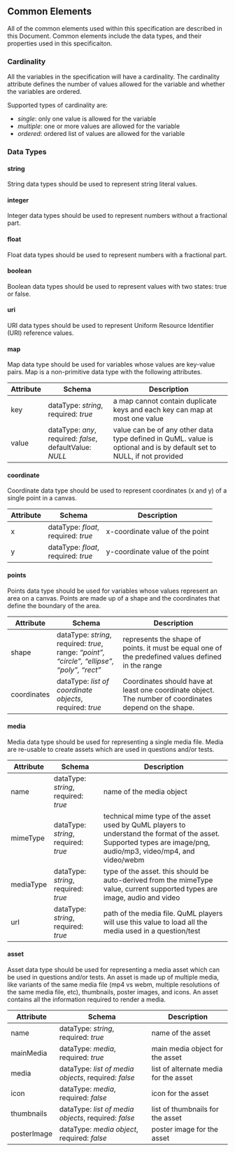 ## Common Elements

All of the common elements used within this specification are described in this Document. Common elements include the data types, and their properties used in this specificaiton.

### Cardinality

All the variables in the specification will have a cardinality. The cardinality attribute defines the number of values allowed for the variable and whether the variables are ordered. 

Supported types of cardinality are:
- _single_: only one value is allowed for the variable
- _multiple_: one or more values are allowed for the variable
- _ordered_: ordered list of values are allowed for the variable

### Data Types

#### string
String data types should be used to represent string literal values.

#### integer
Integer data types should be used to represent numbers without a fractional part.

#### float
Float data types should be used to represent numbers with a fractional part.

#### boolean
Boolean data types should be used to represent values with two states: true or false.

#### uri
URI data types should be used to represent Uniform Resource Identifier (URI) reference values.

#### map
Map data type should be used for variables whose values are key-value pairs. Map is a non-primitive data type with the following attributes.

| Attribute | Schema | Description |
| --- | ----- | ----------- |
| key | dataType: *string*, <br/> required: *true* | a map cannot contain duplicate keys and each key can map at most one value |
| value | dataType: *any*, <br/> required: *false*, defaultValue: *NULL* | value can be of any other data type defined in QuML. value is optional and is by default set to NULL, if not provided |

#### coordinate
Coordinate data type should be used to represent coordinates (x and y) of a single point in a canvas.

| Attribute | Schema | Description |
| --- | ----- | ----------- |
| x | dataType: *float*, <br/> required: *true* | x-coordinate value of the point |
| y | dataType: *float*, <br/> required: *true* | y-coordinate value of the point |

#### points
Points data type should be used for variables whose values represent an area on a canvas. Points are made up of a shape and the coordinates that define the boundary of the area.

| Attribute | Schema | Description |
| --- | ----- | ----------- |
| shape | dataType: *string*, <br/> required: *true*, <br/> range: *“point”, “circle”, “ellipse”, “poly”, “rect”* | represents the shape of points. it must be equal one of the predefined values defined in the range |
| coordinates | dataType: *list of coordinate objects*, <br/> required: *true* | Coordinates should have at least one coordinate object. The number of coordinates depend on the shape. |

#### media
Media data type should be used for representing a single media file. Media are re-usable to create assets which are used in questions and/or tests.

| Attribute | Schema | Description |
| -- | ------ | --------- |
| name | dataType: *string*, <br/> required: *true* | name of the media object |
| mimeType | dataType: *string*, <br/> required: *true* | technical mime type of the asset used by QuML players to understand the format of the asset. Supported types are image/png, audio/mp3, video/mp4, and video/webm |
| mediaType | dataType: *string*, required: *true* | type of the asset. this should be auto-derived from the mimeType value, current supported types are image, audio and video |
| url | dataType: *string*, required: *true* | path of the media file. QuML players will use this value to load all the media used in a question/test |

#### asset
Asset data type should be used for representing a media asset which can be used in questions and/or tests. An asset is made up of multiple media, like variants of the same media file (mp4 vs webm, multiple resolutions of the same media file, etc), thumbnails, poster images, and icons. An asset contains all the information required to render a media.

| Attribute | Schema | Description |
| -- | ------ | --------- |
| name | dataType: *string*, <br/> required: *true* | name of the asset |
| mainMedia | dataType: *media*, <br/> required: *true* | main media object for the asset |
| media | dataType: *list of media objects*, required: *false* | list of alternate media for the asset |
| icon | dataType: *media*, required: *false* | icon for the asset |
| thumbnails | dataType: *list of media objects*, required: *false* | list of thumbnails for the asset |
| posterImage | dataType: *media object*, required: *false* | poster image for the asset |





